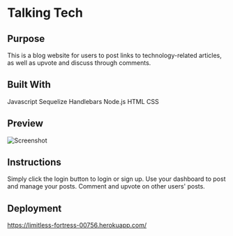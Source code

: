 # Talking Tech


## Purpose
This is a blog website for users to post links to technology-related articles, as well as upvote and discuss through comments.

## Built With
Javascript
Sequelize
Handlebars
Node.js
HTML
CSS

## Preview
![Screenshot](assets/screenshot.png)

## Instructions
Simply click the login button to login or sign up. Use your dashboard to post and manage your posts. Comment and upvote on other users' posts.

## Deployment
https://limitless-fortress-00756.herokuapp.com/
